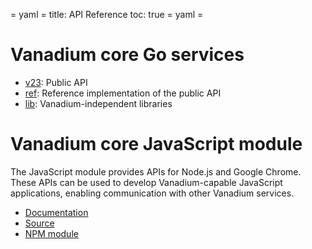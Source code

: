 = yaml =
title: API Reference
toc: true
= yaml =

# Vanadium core Go services

* [v23]: Public API
* [ref]: Reference implementation of the public API
* [lib]: Vanadium-independent libraries

# Vanadium core JavaScript module

The JavaScript module provides APIs for Node.js and Google Chrome. These APIs
can be used to develop Vanadium-capable JavaScript applications, enabling
communication with other Vanadium services.

* [Documentation][jsdoc]
* [Source][js-source]
* [NPM module][npm]

[v23]: https://godoc.org/v.io/v23
[ref]: https://godoc.org/v.io/x/ref
[lib]: https://godoc.org/v.io/x/lib
[jsdoc]: https://jsdoc.v.io/
[js-source]: https://github.com/vanadium/js
[npm]: https://www.npmjs.com/package/vanadium
